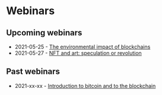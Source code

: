 # Webinars

## Upcoming webinars

* 2021-05-25 - [The environmental impact of blockchains]()
* 2021-05-27 - [NFT and art: speculation or revolution]()

## Past webinars

* 2021-xx-xx - [Introduction to bitcoin and to the blockchain]()


